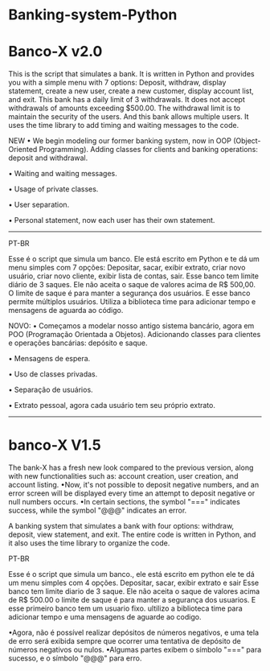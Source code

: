 # Banking-system-Python
# Banco-X v2.0

This is the script that simulates a bank.
It is written in Python and provides you with a simple menu with 7 options: Deposit, withdraw, display statement, create a new user, create a new customer, display account list, and exit.
This bank has a daily limit of 3 withdrawals.
It does not accept withdrawals of amounts exceeding $500.00.
The withdrawal limit is to maintain the security of the users.
And this bank allows multiple users.
It uses the time library to add timing and waiting messages to the code.

NEW
• We begin modeling our former banking system, now in OOP (Object-Oriented Programming). Adding classes for clients and banking operations: deposit and withdrawal.

• Waiting and waiting messages.

• Usage of private classes.

• User separation.

• Personal statement, now each user has their own statement.

-------------------------------------------------------------------------------------------------------------------------------------------------------------------------------------
PT-BR

Esse é o script que simula um banco. 
Ele está escrito em Python e te dá um menu simples com 7 opções: Depositar, sacar, exibir extrato, criar novo usuário, criar novo cliente, exibir lista de contas, sair.
Esse banco tem limite diário de 3 saques.
Ele não aceita o saque de valores acima de R$ 500,00.
O limite de saque é para manter a segurança dos usuários. 
E esse banco permite múltiplos usuários. 
Utiliza a biblioteca time para adicionar tempo e mensagens de aguarda ao código.

NOVO:
• Começamos a modelar nosso antigo sistema bancário, agora em POO (Programação Orientada a Objetos). Adicionando classes para clientes e operações bancárias: depósito e saque.

• Mensagens de espera.

• Uso de classes privadas.

• Separação de usuários.

• Extrato pessoal, agora cada usuário tem seu próprio extrato.

____________________________________________________________________________________________________________________________________________________________________________________


# banco-X V1.5
The bank-X has a fresh new look compared to the previous version, along with new functionalities such as: account creation, user creation, and account listing.
•Now, it's not possible to deposit negative numbers, and an error screen will be displayed every time an attempt to deposit negative or null numbers occurs. 
•In certain sections, the symbol "===" indicates success, while the symbol "@@@" indicates an error.

A banking system that simulates a bank with four options: withdraw, deposit, view statement, and exit.
The entire code is written in Python,
and it also uses the time library to organize the code.

PT-BR

 Esse é o script que simula um banco., ele está escrito em python
 ele te dá um menu simples com 4 opções. Depositar, sacar, exibir extrato e sair
 Esse banco tem limite diario de 3 saque.
 Ele não aceita o saque de valores acima de R$ 500.00
 o limite de saque é para manter a segurança dos usuarios.
 E esse primeiro banco tem um usuario fixo.
 ultilizo a biblioteca time para adicionar tempo e uma mensagens de aguarde ao codigo.
 
•Agora, não é possível realizar depósitos de números negativos, e uma tela de erro será exibida sempre que ocorrer uma tentativa de depósito de números negativos ou nulos.
•Algumas partes exibem o símbolo "===" para sucesso, e o símbolo "@@@" para erro.
